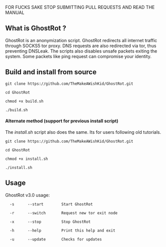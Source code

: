 FOR FUCKS SAKE STOP SUBMITTING PULL REQUESTS AND READ THE MANUAL 

## What is GhostRot ?
GhostRot is an anonymization script. GhostRot redirects all internet traffic through SOCKS5 tor proxy. DNS requests are also redirected via tor, thus preventing DNSLeak. The scripts also disables unsafe packets exiting the system. Some packets like ping request can compromise your identity.

## Build and install from source
`git clone https://github.com/TheMakeAWishKid/GhostRot.git`

`cd GhostRot`

`chmod +x build.sh`

`./build.sh`





#### Alternate method (support for previous install script)
The *install.sh* script also does the same. Its for users following old tutorials.

`git clone https://github.com/TheMakeAWishKid/GhostRot.git`

`cd GhostRot`

`chmod +x install.sh`

`./install.sh`


## Usage
GhostRot v3.0 usage:

`  -s      --start        Start GhostRot`

`  -r      --switch       Request new tor exit node`

`  -x      --stop         Stop GhostRot`

`  -h      --help         Print this help and exit`

`  -u      --update       Checks for updates`





